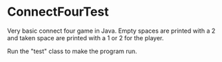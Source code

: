 ConnectFourTest
===============
Very basic connect four game in Java.  Empty spaces are printed with a 2 and 
taken space are printed with a 1 or 2 for the player.

Run the "test" class to make the program run.
